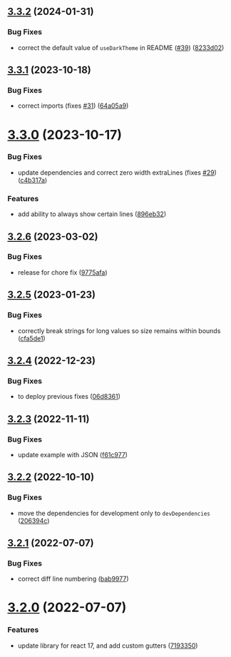 ## [3.3.2](https://github.com/aeolun/react-diff-viewer-continued/compare/v3.3.1...v3.3.2) (2024-01-31)


### Bug Fixes

* correct the default value of `useDarkTheme` in README ([#39](https://github.com/aeolun/react-diff-viewer-continued/issues/39)) ([8233d02](https://github.com/aeolun/react-diff-viewer-continued/commit/8233d02a2d90e6c49a2ecd183d46982b9905d7c3))

## [3.3.1](https://github.com/aeolun/react-diff-viewer-continued/compare/v3.3.0...v3.3.1) (2023-10-18)


### Bug Fixes

* correct imports (fixes [#31](https://github.com/aeolun/react-diff-viewer-continued/issues/31)) ([64a05a9](https://github.com/aeolun/react-diff-viewer-continued/commit/64a05a99e4cbde494597d923b73b9740cb1661cb))

# [3.3.0](https://github.com/aeolun/react-diff-viewer-continued/compare/v3.2.6...v3.3.0) (2023-10-17)


### Bug Fixes

* update dependencies and correct zero width extraLines (fixes [#29](https://github.com/aeolun/react-diff-viewer-continued/issues/29)) ([c4b317a](https://github.com/aeolun/react-diff-viewer-continued/commit/c4b317af31935740dd9fe8ac526ceb8fd63db6a9))


### Features

* add ability to always show certain lines ([896eb32](https://github.com/aeolun/react-diff-viewer-continued/commit/896eb323389cec2055abc7dede40adcbcbf6b506))

## [3.2.6](https://github.com/aeolun/react-diff-viewer-continued/compare/v3.2.5...v3.2.6) (2023-03-02)


### Bug Fixes

* release for chore fix ([9775afa](https://github.com/aeolun/react-diff-viewer-continued/commit/9775afac2388942d97c839954186eb5b4fd64c3c))

## [3.2.5](https://github.com/aeolun/react-diff-viewer-continued/compare/v3.2.4...v3.2.5) (2023-01-23)


### Bug Fixes

* correctly break strings for long values so size remains within bounds ([cfa5de1](https://github.com/aeolun/react-diff-viewer-continued/commit/cfa5de1905644c34152dc8a692191d1e32410353))

## [3.2.4](https://github.com/aeolun/react-diff-viewer-continued/compare/v3.2.3...v3.2.4) (2022-12-23)


### Bug Fixes

* to deploy previous fixes ([06d8361](https://github.com/aeolun/react-diff-viewer-continued/commit/06d83614204d0c48c3ac654b06c43ba42f679c56))

## [3.2.3](https://github.com/aeolun/react-diff-viewer-continued/compare/v3.2.2...v3.2.3) (2022-11-11)


### Bug Fixes

* update example with JSON ([f61c977](https://github.com/aeolun/react-diff-viewer-continued/commit/f61c977302415774dd32d48aca3addb7122ffa55))

## [3.2.2](https://github.com/aeolun/react-diff-viewer-continued/compare/v3.2.1...v3.2.2) (2022-10-10)


### Bug Fixes

* move the dependencies for development only to `devDependencies` ([206394c](https://github.com/aeolun/react-diff-viewer-continued/commit/206394cb16352f2c3601383b8510b4dee9578405))

## [3.2.1](https://github.com/aeolun/react-diff-viewer-continued/compare/v3.2.0...v3.2.1) (2022-07-07)


### Bug Fixes

* correct diff line numbering ([bab9977](https://github.com/aeolun/react-diff-viewer-continued/commit/bab99777fd687f85be68fb5c2990e554b6cb70bf))

# [3.2.0](https://github.com/aeolun/react-diff-viewer-continued/compare/v3.1.1...v3.2.0) (2022-07-07)

### Features

- update library for react 17, and add custom gutters ([7193350](https://github.com/aeolun/react-diff-viewer-continued/commit/7193350187ed5b13989e6d5e5ade40f3a45c943b))
